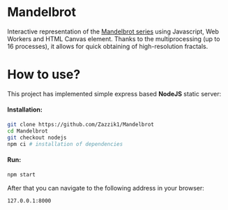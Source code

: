 # Mandelbrot
Interactive representation of the [Mandelbrot series](https://en.wikipedia.org/wiki/Mandelbrot_set) using Javascript, Web Workers and HTML Canvas element. Thanks to the multiprocessing (up to 16 processes), it allows for quick obtaining of high-resolution fractals.
# How to use?
This project has implemented simple express based **NodeJS** static server:
#### Installation:
```sh
git clone https://github.com/Zazzik1/Mandelbrot
cd Mandelbrot
git checkout nodejs
npm ci # installation of dependencies
```
#### Run:
```sh
npm start
```
After that you can navigate to the following address in your browser: 
```sh
127.0.0.1:8000
```

